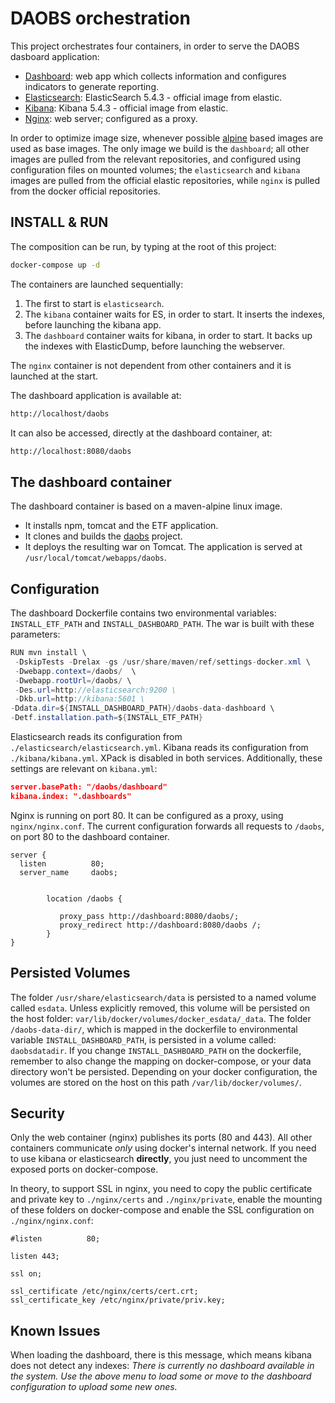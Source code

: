 DAOBS orchestration
===================
This project orchestrates four containers, in order to serve the DAOBS dasboard application:
* [Dashboard](https://github.com/INSPIRE-MIF/daobs/): web app which collects information and configures indicators to generate reporting.
* [Elasticsearch](https://github.com/elastic/elasticsearch-docker/tree/5.5): ElasticSearch 5.4.3 - official image from elastic.
* [Kibana](https://github.com/elastic/kibana): Kibana 5.4.3 - official image from elastic.
* [Nginx](https://hub.docker.com/_/nginx/): web server; configured as a proxy.

In order to optimize image size, whenever possible [alpine](https://alpinelinux.org/) based images are used as base images. The only image we build is the `dashboard`; all other images are pulled from the relevant repositories, and configured using configuration files on mounted volumes; the `elasticsearch` and `kibana` images are pulled from the official elastic repositories, while `nginx` is pulled from the docker official repositories.

INSTALL & RUN
-------------
The composition can be run, by typing at the root of this project:
```bash
docker-compose up -d
```
The containers are launched sequentially:
1. The first to start is `elasticsearch`.
2. The `kibana` container waits for ES, in order to start. It inserts the indexes, before launching the kibana app.
3. The `dashboard` container waits for kibana, in order to start. It backs up the indexes with ElasticDump, before launching the webserver.

The `nginx` container is not dependent from other containers and it is launched at the start.

The dashboard application is available at:
```bash
http://localhost/daobs
```
It can also be accessed, directly at the dashboard container, at:
```bash
http://localhost:8080/daobs
```
The dashboard container
-----------------------
The dashboard container is based on a maven-alpine linux image.
* It installs npm, tomcat and the ETF application.
* It clones and builds the [daobs](https://github.com/INSPIRE-MIF/daobs/) project.
*  It deploys the resulting war on Tomcat. The application is served at `/usr/local/tomcat/webapps/daobs`.

Configuration
-------------
The dashboard Dockerfile contains two environmental variables: `INSTALL_ETF_PATH` and `INSTALL_DASHBOARD_PATH`. The war is built with these parameters:
```java
RUN mvn install \
 -DskipTests -Drelax -gs /usr/share/maven/ref/settings-docker.xml \
 -Dwebapp.context=/daobs/  \
 -Dwebapp.rootUrl=/daobs/ \
 -Des.url=http://elasticsearch:9200 \
 -Dkb.url=http://kibana:5601 \
-Ddata.dir=${INSTALL_DASHBOARD_PATH}/daobs-data-dashboard \
-Detf.installation.path=${INSTALL_ETF_PATH}
```
Elasticsearch reads its configuration from `./elasticsearch/elasticsearch.yml`.
Kibana reads its configuration from `./kibana/kibana.yml`. XPack is disabled in both services. Additionally, these settings are relevant on `kibana.yml`:
```json
server.basePath: "/daobs/dashboard"
kibana.index: ".dashboards"
```
Nginx is running on port 80. It can be configured as a proxy, using `nginx/nginx.conf`. The current configuration forwards all requests to `/daobs`, on port 80 to the dashboard container.

```
server {
  listen          80;
  server_name     daobs;


        location /daobs {

           proxy_pass http://dashboard:8080/daobs/;
           proxy_redirect http://dashboard:8080/daobs /;
        }
}
```

Persisted Volumes
-----------------
The folder `/usr/share/elasticsearch/data` is persisted to a named volume called `esdata`. Unless explicitly removed, this volume will be persisted on the host folder: `var/lib/docker/volumes/docker_esdata/_data`.
The folder `/daobs-data-dir/`, which is mapped in the dockerfile to environmental variable `INSTALL_DASHBOARD_PATH`, is persisted in a volume called: `daobsdatadir`. If you change `INSTALL_DASHBOARD_PATH` on the dockerfile, remember to also change the mapping on docker-compose, or your data directory won't be persisted.
Depending on your docker configuration, the volumes are stored on the host on this path `/var/lib/docker/volumes/`.

Security
--------
Only the web container (nginx) publishes its ports (80 and 443). All other containers communicate *only* using docker's internal network. If you need to use kibana or elasticsearch **directly**, you just need to uncomment the exposed ports on docker-compose.

In theory, to support SSL in nginx, you need to copy the public certificate and private key to `./nginx/certs` and `./nginx/private`, enable the mounting of these folders on docker-compose and enable the SSL configuration on `./nginx/nginx.conf`:

```
#listen          80;

listen 443;

ssl on;

ssl_certificate /etc/nginx/certs/cert.crt;
ssl_certificate_key /etc/nginx/private/priv.key;
```

Known Issues
------------
When loading the dashboard, there is this message, which means kibana does not detect any indexes: *There is currently no dashboard available in the system. Use the above menu to load some or move to the dashboard configuration to upload some new ones.*

